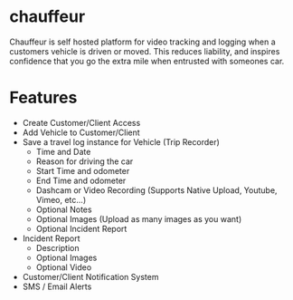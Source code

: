 # chauffeur
Chauffeur is self hosted platform for video tracking and logging when a customers vehicle is driven or moved. This reduces liability, and inspires confidence that you go the extra mile when entrusted with someones car.

# Features
- Create Customer/Client Access
- Add Vehicle to Customer/Client 
- Save a travel log instance for Vehicle (Trip Recorder)
  - Time and Date
  - Reason for driving the car
  - Start Time and odometer
  - End Time and odometer
  - Dashcam or Video Recording (Supports Native Upload, Youtube, Vimeo, etc...)
  - Optional Notes
  - Optional Images (Upload as many images as you want)
  - Optional Incident Report
- Incident Report
  - Description
  - Optional Images
  - Optional Video
 - Customer/Client Notification System
  - SMS / Email Alerts
